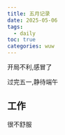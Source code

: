 ```yaml
---
title: 五月记录
date: 2025-05-06
tags:
  - daily
toc: true
categories: wuw
---
```


开局不利,感冒了

<!-- more -->

过完五一,静待端午

## 工作

很不舒服

